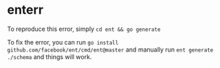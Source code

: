 # enterr

To reproduce this error, simply `cd ent && go generate` 

To fix the error, you can run `go install github.com/facebook/ent/cmd/ent@master` and manually run `ent generate ./schema` and things will work.
